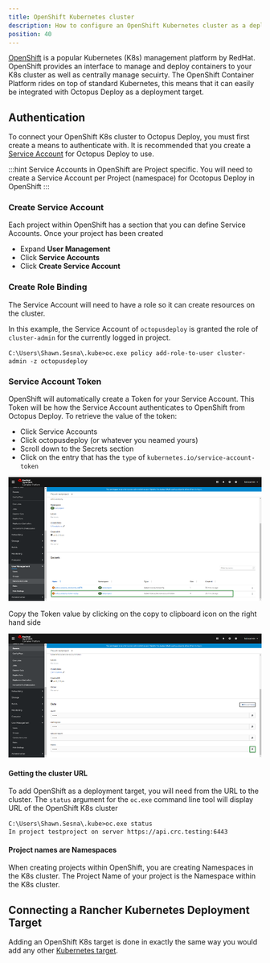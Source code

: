 ```yaml
---
title: OpenShift Kubernetes cluster
description: How to configure an OpenShift Kubernetes cluster as a deployment target in Octopus
position: 40
---
```


[OpenShift](https://www.openshift.com/) is a popular Kubernetes (K8s) management platform by RedHat.  OpenShift provides an interface to manage and deploy containers to your K8s cluster as well as centrally manage secuirty.  The OpenShift Container Platform rides on top of standard Kubernetes, this means that it can easily be integrated with Octopus Deploy as a deployment target.

## Authentication

To connect your OpenShift K8s cluster to Octopus Deploy, you must first create a means to authenticate with.  It is recommended that you create a [Service Account](https://docs.openshift.com/container-platform/4.4/authentication/understanding-and-creating-service-accounts.html) for Octopus Deploy to use.

:::hint
Service Accounts in OpenShift are Project specific.  You will need to create a Service Account per Project (namespace) for Ocotopus Deploy in OpenShift
:::

### Create Service Account

Each project within OpenShift has a section that you can define Service Accounts.  Once your project has been created

- Expand **User Management**
- Click **Service Accounts**
- Click **Create Service Account**

### Create Role Binding

The Service Account will need to have a role so it can create resources on the cluster.

In this example, the Service Account of `octopusdeploy` is granted the role of `cluster-admin` for the currently logged in project.
```
C:\Users\Shawn.Sesna\.kube>oc.exe policy add-role-to-user cluster-admin -z octopusdeploy
```

### Service Account Token

OpenShift will automatically create a Token for your Service Account.  This Token will be how the Service Account authenticates to OpenShift from Octopus Deploy.  To retrieve the value of the token:

- Click Service Accounts
- Click octopusdeploy (or whatever you neamed yours)
- Scroll down to the Secrets section
- Click on the entry that has the `type` of `kubernetes.io/service-account-token`

![](openshift-service-account-secrets.png)

Copy the Token value by clicking on the copy to clipboard icon on the right hand side

![](openshift-copy-token.png)

#### Getting the cluster URL

To add OpenShift as a deployment target, you will need from the URL to the cluster.  The `status` argument for the `oc.exe` command line tool will display URL of the OpenShift K8s cluster
```
C:\Users\Shawn.Sesna\.kube>oc.exe status
In project testproject on server https://api.crc.testing:6443
```

#### Project names are Namespaces

When creating projects within OpenShift, you are creating Namespaces in the K8s cluster.  The Project Name of your project is the Namespace within the K8s cluster.

## Connecting a Rancher Kubernetes Deployment Target

Adding an OpenShift K8s target is done in exactly the same way you would add any other [Kubernetes target](https://octopus.com/docs/infrastructure/deployment-targets/kubernetes-target#add-a-kubernetes-target).